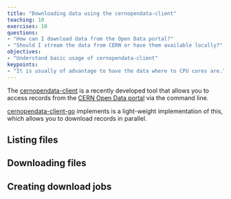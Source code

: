 ```yaml
---
title: "Downloading data using the cernopendata-client"
teaching: 10
exercises: 10
questions:
- "How can I download data from the Open Data portal?"
- "Should I stream the data from CERN or have them available locally?"
objectives:
- "Understand basic usage of cernopendata-client"
keypoints:
- "It is usually of advantage to have the data where to CPU cores are."
---
```


The [cernopendata-client](https://github.com/cernopendata/cernopendata-client)
is a recently developed tool that allows you to access records from the
[CERN Open Data portal](https://opendata.cern.ch/) via the command line.

[cernopendata-client-go](https://github.com/clelange/cernopendata-client-go)
implements is a light-weight implementation of this, which allows you to
download records in parallel.

## Listing files

## Downloading files

## Creating download jobs
